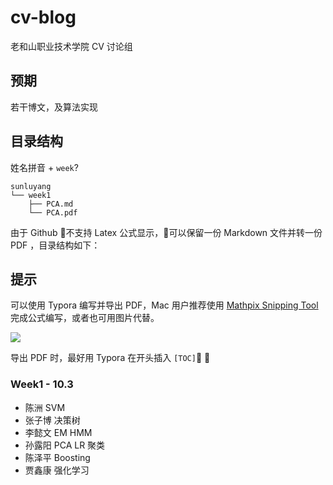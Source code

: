 # cv-blog

老和山职业技术学院 CV 讨论组



## 预期

若干博文，及算法实现



## 目录结构

姓名拼音 + `week`?



```
sunluyang
└── week1
    ├── PCA.md
    └── PCA.pdf
```

由于 Github 不支持 Latex 公式显示，可以保留一份 Markdown 文件并转一份 PDF ，目录结构如下：


## 提示

可以使用 Typora 编写并导出 PDF，Mac 用户推荐使用 [Mathpix Snipping Tool](https://itunes.apple.com/cn/app/mathpix-snipping-tool/id1349670778?mt=12) 完成公式编写，或者也可用图片代替。

![](https://i.loli.net/2018/10/02/5bb30abf02b5d.jpg)

导出 PDF 时，最好用 Typora 在开头插入 `[TOC]` 。






### Week1 - 10.3


- 陈洲 SVM
- 张子博 决策树
- 李懿文 EM HMM
- 孙露阳 PCA LR 聚类
- 陈泽平 Boosting
- 贾鑫康 强化学习

